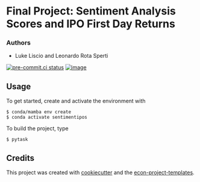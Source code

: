 # Final Project: Sentiment Analysis Scores and IPO First Day Returns

### Authors

- Luke Liscio and Leonardo Rota Sperti

[![pre-commit.ci status](https://results.pre-commit.ci/badge/github/s6lulisc/sentimentipos/main.svg)](https://results.pre-commit.ci/latest/github/s6lulisc/sentimentipos/main)
[![image](https://img.shields.io/badge/code%20style-black-000000.svg)](https://github.com/psf/black)

## Usage

To get started, create and activate the environment with

```console
$ conda/mamba env create
$ conda activate sentimentipos
```

To build the project, type

```console
$ pytask
```

## Credits

This project was created with [cookiecutter](https://github.com/audreyr/cookiecutter)
and the
[econ-project-templates](https://github.com/OpenSourceEconomics/econ-project-templates).

